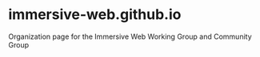 # immersive-web.github.io
Organization page for the Immersive Web Working Group and Community Group
